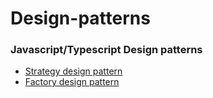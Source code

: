 # Design-patterns
### Javascript/Typescript Design patterns

 - [Strategy design pattern](https://github.com/yasharma/Design-patterns/blob/main/StrategyDesignPatterns.md)
 - [Factory design pattern](https://github.com/yasharma/Design-patterns/blob/main/FactoryDesignPatterns.md)
